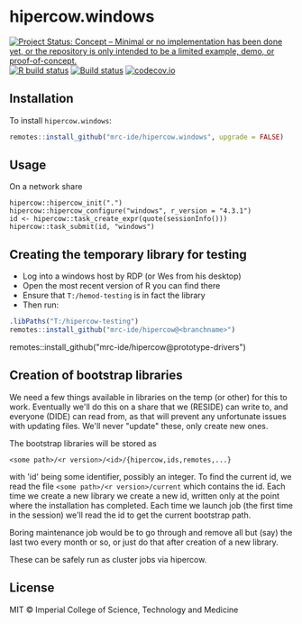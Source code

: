 # hipercow.windows

<!-- badges: start -->
[![Project Status: Concept – Minimal or no implementation has been done yet, or the repository is only intended to be a limited example, demo, or proof-of-concept.](https://www.repostatus.org/badges/latest/concept.svg)](https://www.repostatus.org/#concept)
[![R build status](https://github.com/mrc-ide/hipercow.windows/workflows/R-CMD-check/badge.svg)](https://github.com/mrc-ide/hipercow.windows/actions)
[![Build status]()](https://buildkite.com/mrc-ide/mrcide/hipercow-dot-windows?branch=main)
[![codecov.io](https://codecov.io/github/mrc-ide/hipercow.windows/coverage.svg?branch=main)](https://codecov.io/github/mrc-ide/hipercow.windows?branch=main)
<!-- badges: end -->

## Installation

To install `hipercow.windows`:

```r
remotes::install_github("mrc-ide/hipercow.windows", upgrade = FALSE)
```


## Usage

On a network share

```
hipercow::hipercow_init(".")
hipercow::hipercow_configure("windows", r_version = "4.3.1")
id <- hipercow::task_create_expr(quote(sessionInfo()))
hipercow::task_submit(id, "windows")
```

## Creating the temporary library for testing

* Log into a windows host by RDP (or Wes from his desktop)
* Open the most recent version of R you can find there
* Ensure that `T:/hemod-testing` is in fact the library
* Then run:

```r
.libPaths("T:/hipercow-testing")
remotes::install_github("mrc-ide/hipercow@<branchname>")
```

remotes::install_github("mrc-ide/hipercow@prototype-drivers")

## Creation of bootstrap libraries

We need a few things available in libraries on the temp (or other) for this to work. Eventually we'll do this on a share that we (RESIDE) can write to, and everyone (DIDE) can read from, as that will prevent any unfortunate issues with updating files. We'll never "update" these, only create new ones.

The bootstrap libraries will be stored as

```
<some path>/<r version>/<id>/{hipercow,ids,remotes,...}
```

with 'id' being some identifier, possibly an integer. To find the current id, we read the file `<some path>/<r version>/current` which contains the id. Each time we create a new library we create a new id, written only at the point where the installation has completed. Each time we launch job (the first time in the session) we'll read the id to get the current bootstrap path.

Boring maintenance job would be to go through and remove all but (say) the last two every month or so, or just do that after creation of a new library.

These can be safely run as cluster jobs via hipercow.

## License

MIT © Imperial College of Science, Technology and Medicine
